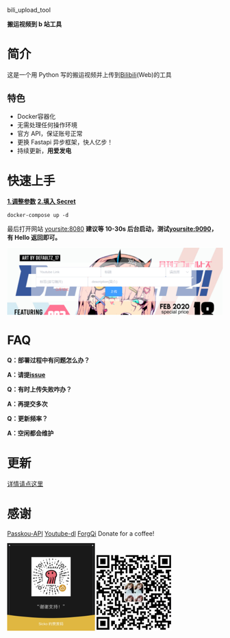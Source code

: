 bili_upload_tool

**搬运视频到 b 站工具**

# 简介

这是一个用 Python 写的搬运视频并上传到[Bilibili](https://www.bilibili.com/)(Web)的工具

## 特色

- Docker容器化
- 无需处理任何操作环境
- 官方 API，保证账号正常
- 更换 Fastapi 异步框架，快人亿步！
- 持续更新，**用爱发电**

# 快速上手

**[1.调整参数](https://github.com/googidaddy/bili_upload_tool/blob/5a2d9a51783cc55aa00f304ded88d7766bbe67df/nginx/nginx.conf#L10)**
**[2.填入 Secret](https://github.com/googidaddy/bili_upload_tool/blob/e93a1c0813e91164a1704a50e0871511463173cc/Docker-main/main/.env)**

```
docker-compose up -d
```

最后打开网站 <u>yoursite:8080</u>
**建议等 10-30s 后台启动，测试<u>yoursite:9090</u>，有 Hello 返回即可。**

<img src="https://raw.githubusercontent.com/googidaddy/img/master/img/20211031231624.png" alt="例图">

# FAQ

**Q：部署过程中有问题怎么办？**

**A：请提[issue](https://github.com/googidaddy/bili_upload_tool/issues/new)**

**Q：有时上传失败咋办？**

**A：再提交多次**

**Q：更新频率？**

**A：空闲都会维护**

# 更新

[详情请点这里](https://github.com/googidaddy/bili_upload_tool/tree/main/CHANGELOGS)

# 感谢

[Passkou-API](https://github.com/Passkou/bilibili-api)
[Youtube-dl](https://github.com/ytdl-org/youtube-dl)
[ForgQi](https://github.com/ForgQi)
Donate for a coffee!

<img src="https://raw.githubusercontent.com/googidaddy/img/master/wechat_pay.jpg" alt="donate by wechat" style="zoom:20%;" />

<img src="https://raw.githubusercontent.com/googidaddy/img/master/alipay.jpg" alt="alipay" style="zoom:60%;" />
